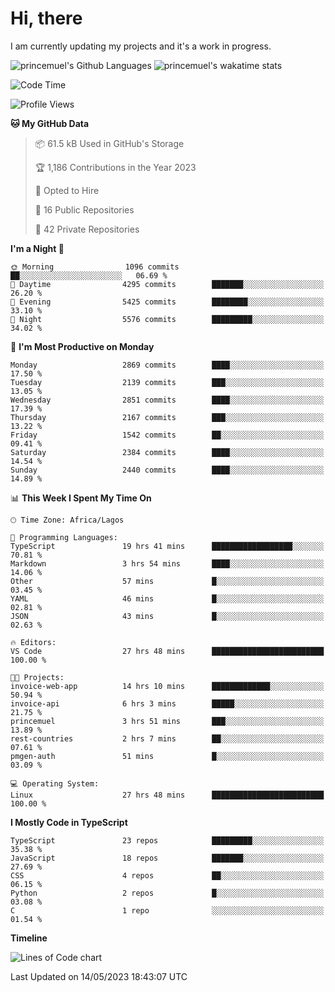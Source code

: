 # Hi, there

I am currently updating my projects and it's a work in progress.

![princemuel's Github Languages](https://github-readme-stats.vercel.app/api/top-langs/?username=princemuel&text_color=586069&layout=compact&hide_border=true&title_color=0366d6&count_private=true&include_all_commits=true&theme=tokyonight&show_icons=true)
![princemuel's wakatime stats](https://github-readme-stats.vercel.app/api/wakatime?username=princemuel&text_color=586069&layout=compact&hide_border=true&title_color=0366d6&count_private=true&include_all_commits=true&theme=tokyonight&show_icons=true)

<!--START_SECTION:waka-->
![Code Time](http://img.shields.io/badge/Code%20Time-2%2C339%20hrs%2011%20mins-blue)

![Profile Views](http://img.shields.io/badge/Profile%20Views-61-blue)

**🐱 My GitHub Data** 

> 📦 61.5 kB Used in GitHub's Storage 
 > 
> 🏆 1,186 Contributions in the Year 2023
 > 
> 💼 Opted to Hire
 > 
> 📜 16 Public Repositories 
 > 
> 🔑 42 Private Repositories 
 > 
**I'm a Night 🦉** 

```text
🌞 Morning                1096 commits        ██░░░░░░░░░░░░░░░░░░░░░░░   06.69 % 
🌆 Daytime                4295 commits        ███████░░░░░░░░░░░░░░░░░░   26.20 % 
🌃 Evening                5425 commits        ████████░░░░░░░░░░░░░░░░░   33.10 % 
🌙 Night                  5576 commits        █████████░░░░░░░░░░░░░░░░   34.02 % 
```
📅 **I'm Most Productive on Monday** 

```text
Monday                   2869 commits        ████░░░░░░░░░░░░░░░░░░░░░   17.50 % 
Tuesday                  2139 commits        ███░░░░░░░░░░░░░░░░░░░░░░   13.05 % 
Wednesday                2851 commits        ████░░░░░░░░░░░░░░░░░░░░░   17.39 % 
Thursday                 2167 commits        ███░░░░░░░░░░░░░░░░░░░░░░   13.22 % 
Friday                   1542 commits        ██░░░░░░░░░░░░░░░░░░░░░░░   09.41 % 
Saturday                 2384 commits        ████░░░░░░░░░░░░░░░░░░░░░   14.54 % 
Sunday                   2440 commits        ████░░░░░░░░░░░░░░░░░░░░░   14.89 % 
```


📊 **This Week I Spent My Time On** 

```text
🕑︎ Time Zone: Africa/Lagos

💬 Programming Languages: 
TypeScript               19 hrs 41 mins      ██████████████████░░░░░░░   70.81 % 
Markdown                 3 hrs 54 mins       ████░░░░░░░░░░░░░░░░░░░░░   14.06 % 
Other                    57 mins             █░░░░░░░░░░░░░░░░░░░░░░░░   03.45 % 
YAML                     46 mins             █░░░░░░░░░░░░░░░░░░░░░░░░   02.81 % 
JSON                     43 mins             █░░░░░░░░░░░░░░░░░░░░░░░░   02.63 % 

🔥 Editors: 
VS Code                  27 hrs 48 mins      █████████████████████████   100.00 % 

🐱‍💻 Projects: 
invoice-web-app          14 hrs 10 mins      █████████████░░░░░░░░░░░░   50.94 % 
invoice-api              6 hrs 3 mins        █████░░░░░░░░░░░░░░░░░░░░   21.75 % 
princemuel               3 hrs 51 mins       ███░░░░░░░░░░░░░░░░░░░░░░   13.89 % 
rest-countries           2 hrs 7 mins        ██░░░░░░░░░░░░░░░░░░░░░░░   07.61 % 
pmgen-auth               51 mins             █░░░░░░░░░░░░░░░░░░░░░░░░   03.09 % 

💻 Operating System: 
Linux                    27 hrs 48 mins      █████████████████████████   100.00 % 
```

**I Mostly Code in TypeScript** 

```text
TypeScript               23 repos            █████████░░░░░░░░░░░░░░░░   35.38 % 
JavaScript               18 repos            ███████░░░░░░░░░░░░░░░░░░   27.69 % 
CSS                      4 repos             ██░░░░░░░░░░░░░░░░░░░░░░░   06.15 % 
Python                   2 repos             █░░░░░░░░░░░░░░░░░░░░░░░░   03.08 % 
C                        1 repo              ░░░░░░░░░░░░░░░░░░░░░░░░░   01.54 % 
```



**Timeline**

![Lines of Code chart](https://raw.githubusercontent.com/princemuel/princemuel/main/assets/bar_graph.png)


 Last Updated on 14/05/2023 18:43:07 UTC
<!--END_SECTION:waka-->
